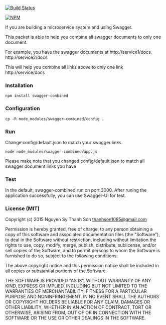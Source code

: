 [![Build Status](https://travis-ci.org/thanhson1085/swagger-combined.svg)](https://travis-ci.org/thanhson1085/swagger-combined)

[![NPM](https://nodei.co/npm/swagger-combined.png?downloads=true&downloadRank=true&stars=true)](https://nodei.co/npm/swagger-combined/)

If you are building a microservice system and using Swagger. 

This packet is able to help you combine all swagger documents to only one document.

For example, you have the swagger documents at http://service1/docs, http://service2/docs

This will help you combine all links above to only one link http://service/docs

### Installation
```
npm install swagger-combined
```
### Configuration
```
cp -R node_modules/swagger-combined/config .
```

### Run
Change config/default.json to match your swagger links
```
node node_modules/swagger-combined/app.js
```
Please make note that you changed config/default.json to match all swagger document links you have

### Test
In the default, swagger-combined run on port 3000. After runing the application successfully, you can use Swagger-UI for test.

### License (MIT)
Copyright (c) 2015 Nguyen Sy Thanh Son <thanhson1085@gmail.com>
 
Permission is hereby granted, free of charge, to any person obtaining
a copy of this software and associated documentation files (the
"Software"), to deal in the Software without restriction, including
without limitation the rights to use, copy, modify, merge, publish,
distribute, sublicense, and/or sell copies of the Software, and to
permit persons to whom the Software is furnished to do so, subject to
the following conditions:
 
The above copyright notice and this permission notice shall be
included in all copies or substantial portions of the Software.
 
THE SOFTWARE IS PROVIDED "AS IS", WITHOUT WARRANTY OF ANY KIND,
EXPRESS OR IMPLIED, INCLUDING BUT NOT LIMITED TO THE WARRANTIES OF
MERCHANTABILITY, FITNESS FOR A PARTICULAR PURPOSE AND
NONINFRINGEMENT. IN NO EVENT SHALL THE AUTHORS OR COPYRIGHT HOLDERS BE
LIABLE FOR ANY CLAIM, DAMAGES OR OTHER LIABILITY, WHETHER IN AN ACTION
OF CONTRACT, TORT OR OTHERWISE, ARISING FROM, OUT OF OR IN CONNECTION
WITH THE SOFTWARE OR THE USE OR OTHER DEALINGS IN THE SOFTWARE.
